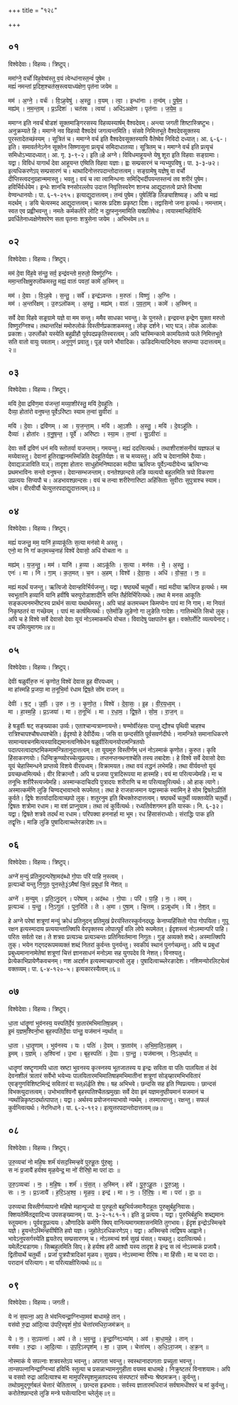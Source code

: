 +++
title = "१२८"

+++


## ०१
विश्वेदेवाः। विहव्यः। त्रिष्टुप्।

ममा॑ग्ने॒ वर्चो॑ विह॒वेष्व॑स्तु व॒यं त्वेन्धा॑नास्त॒न्वं॑ पुषेम ।  
मह्यं॑ नमन्तां प्र॒दिश॒श्चत॑स्र॒स्त्वयाध्य॑क्षेण॒ पृत॑ना जयेम ॥

मम॑ । अ॒ग्ने॒ । वर्चः॑ । वि॒ऽह॒वेषु॑ । अ॒स्तु॒ । व॒यम् । त्वा॒ । इन्धा॑नाः । त॒न्व॑म् । पु॒षे॒म॒ ।  
मह्य॑म् । न॒म॒न्ता॒म् । प्र॒ऽदिशः॑ । चत॑स्रः । त्वया॑ । अधि॑ऽअक्षेण । पृत॑नाः । ज॒ये॒म॒ ॥

ममाग्न इति नवर्चं षोडशं सूक्तमाङ्गिरसस्य विहव्यस्यार्षम् वैश्वदेवम्। अन्त्या जगती शिष्टास्त्रिष्टुभः। अनुक्रम्यते हि। ममाग्ने नव विहव्यो वैश्वदेवं जगत्यन्तमिति। संसवे निमित्तभूते वैश्वदेवसूक्तस्य पुरस्तादेतच्छंस्यम् । सूत्रितं च। ममाग्ने वर्च इति वैश्वदेवसूक्तस्यापि वैतेष्वेव निविदो दध्यात्। आ. ६-६-। इति। समावर्तनेऽनेन सूक्तेन सिष्णासुना प्रत्यृचं समिदाधातव्या। सूत्रितम् च। ममाग्ने वर्च इति प्रत्यृचं समिधोऽभ्यादध्यात्। आ. गृ. ३-९-२। इति॥हे अग्ने। विविधमाहूयन्ते येषु शूरा इति विहवाः सङ्ग्रामाः। यद्वा। विविधं यागार्थं देवा आहूयन्त एष्विति विहवा यज्ञाः। ह्वः सम्प्रसारनं च न्यभ्युपविषु। पा. ३-३-७२। इत्यधिकरणेऽप् सम्प्रसारणं च। थाथादिनोत्तरपदान्तोदात्तत्वम्। सङ्ग्रामेषु यज्ञेषु वा वर्चो दीप्तिस्त्वदनुग्रहान्ममास्तु। भवतु। वयं च त्वा त्वामिन्धनाः समिद्भिर्दीपयन्तस्तन्वं तव शरीरं पुषेम। हविर्भिर्वर्धयेम। इन्धेः शानचि श्नसोरल्लोप उदात्त निवृत्तिस्वरेण शानच आद्युदात्तत्वे प्राप्ते विभाषा वेण्वन्धानयोः। पा. ६-१-२१५। इत्याद्युदात्तत्वम्। तन्वं पुषेम। पुषेर्लिङि लिङ्याशिष्यङ्। अपि च मह्यं मदर्थम् । ङयि चेत्यस्मद आद्युदात्तत्वम्। चतस्रः प्रदिशः प्रकृष्टा दिशः। तद्वासिनो जना इत्यर्थः। नमन्ताम्। स्वत एव प्रह्वीभवन्तु। नमतेः कर्मकर्तरि लोटि न दुह्स्नुनमामिति यक्प्रतिषेधः। त्वयास्माभिर्हविर्भिः प्रवर्धितेनाध्यक्षेणेश्वरेण सता पृतनाः शत्रुसेना जयेम । अभिभवेम॥१॥

## ०२
विश्वेदेवाः। विहव्यः। त्रिष्टुप्।

मम॑ दे॒वा वि॑ह॒वे स॑न्तु॒ सर्व॒ इन्द्र॑वन्तो म॒रुतो॒ विष्णु॑र॒ग्निः ।  
ममा॒न्तरि॑क्षमु॒रुलो॑कमस्तु॒ मह्यं॒ वातः॑ पवतां॒ कामे॑ अ॒स्मिन् ॥

मम॑ । दे॒वाः । वि॒ऽह॒वे । स॒न्तु॒ । सर्वे॑ । इन्द्र॑ऽवन्तः । म॒रुतः॑ । विष्णुः॑ । अ॒ग्निः ।  
मम॑ । अ॒न्तरि॑क्षम् । उ॒रुऽलो॑कम् । अ॒स्तु॒ । मह्य॑म् । वातः॑ । प॒व॒ता॒म् । कामे॑ । अ॒स्मिन् ॥

सर्वे देवा विहवे सङ्रग्रामे यज्ञे वा मम सन्तु। ममैव साधका भवन्तु। के पुनस्ते। इन्द्रवन्त इन्द्रेण युक्ता मरुतो विष्णुरग्निश्च। तथान्तरिक्षं ममोरुलोकं विस्तीर्णप्रकाशकमस्तु। लोकृ दर्शने। भाए घञ्। लोक आलोकः प्रकाशः। उरुर्लोको यस्येति बहुव्रीहौ पूर्वपदप्रकृतिस्वरत्वम्। अपि चास्मिन्कामे कामयितव्ये फले निमित्तभूते सति वातो वायुः पवताम्। अनुगुणं प्रवातु। पूङ् पवने भौवादिकः। ऊडिदमित्यादिनेदमः सप्तम्या उदात्तत्वम्॥२॥

## ०३
विश्वेदेवाः। विहव्यः। त्रिष्टुप्।

मयि॑ दे॒वा द्रवि॑ण॒मा य॑जन्तां॒ मय्या॒शीर॑स्तु॒ मयि॑ दे॒वहू॑तिः ।  
दैव्या॒ होता॑रो वनुषन्त॒ पूर्वेऽरि॑ष्टाः स्याम त॒न्वा॑ सु॒वीराः॑ ॥

मयि॑ । दे॒वाः । द्रवि॑णम् । आ । य॒ज॒न्ता॒म् । मयि॑ । आ॒ऽशीः । अ॒स्तु॒ । मयि॑ । दे॒वऽहू॑तिः ।  
दैव्याः॑ । होता॑रः । व॒नु॒ष॒न्त॒ । पूर्वे॑ । अरि॑ष्टाः । स्या॒म । त॒न्वा॑ । सु॒ऽवीराः॑ ॥

देवाः सर्वे द्रविणं धनं मयि स्तोतर्या यजन्ताम्। गमयन्तु। मह्यं ददत्वित्यर्थः। तथाशीराशंसनीयं यज्ञफलं च मय्येवास्तु। देवानां हूतिराह्वानमस्मिन्निति देवहूतिर्यज्ञः। स च मय्यस्तु। अपि च देवानामिमे दैव्याः। देवाद्यञञाविति यञ्। तादृशा होतारः साधुहोमनिष्पादका मदीया ऋत्विजः पूर्वेऽन्यदीयेभ्य ऋत्विग्भ्यः प्रथमभाविनः सन्तो वनुषन्त। देवान्सम्भजन्ताम्। वनतेश्छान्दसे लङि व्यत्ययो बहुलमिति त्रयो विकरणा उप्रत्ययः सिप्यपौ च। अडभावश्छान्दसः। वयं च तन्वा शरीरेणारिष्टा अहिंसिताः सुवीराः सुपुत्राश्च स्याम। भवेम। वीरवीर्यौ चेत्युत्तरपदाद्युदात्तत्वम्॥३॥

## ०४
विश्वेदेवाः। विहव्यः। त्रिष्टुप्।

मह्यं॑ यजन्तु॒ मम॒ यानि॑ ह॒व्याकू॑तिः स॒त्या मन॑सो मे अस्तु ।  
एनो॒ मा नि गां॑ कत॒मच्च॒नाहं विश्वे॑ देवासो॒ अधि॑ वोचता नः ॥

मह्य॑म् । य॒ज॒न्तु॒ । मम॑ । यानि॑ । ह॒व्या । आऽकू॑तिः । स॒त्या । मन॑सः । मे॒ । अ॒स्तु॒ ।  
एनः॑ । मा । नि । गा॒म् । क॒त॒मत् । च॒न । अ॒हम् । विश्वे॑ । दे॒वा॒सः॒ । अधि॑ । वो॒च॒त॒ । नः॒ ॥

मह्यं मदर्थं यजन्तु। ऋत्विजो देवान्हविर्भिर्यजन्तु। यद्वा। षष्ठ्यर्थे चतुर्थी। मह्यं मदीया ऋत्विज इत्यर्थः। मम स्वभूतानि हव्यानि यानि हवींषि चरुपुरोडाशादीनि सन्ति तैर्हविर्भिरित्यर्थः। तथा मे मनस आकूतिः सङ्कल्पनमभीष्टस्य प्रार्थनं सत्या यथार्थमस्तु। अपि चाहं कतमच्चन किमप्येनः पापं मा नि गाम्। मा नियतं निकृष्ठतरं वा गच्छॆयम् । पापं मा कार्षमित्यर्थः। एतेर्माङि लुङेणो गा लुङेति गादेशः। गातिस्थेति सिचो लुक्। अपि च हे विश्वे सर्वे देवासो देवाः यूयं नोऽस्माकमधि वोचत। विवादेषु पक्षपातेन ब्रूत। वक्तेर्लोटि व्यत्ययेनाट्। वच उमित्युमागमः॥४॥

## ०५
विश्वेदेवाः। विहव्यः। त्रिष्टुप्।

देवीः॑ षळुर्वीरु॒रु नः॑ कृणोत॒ विश्वे॑ देवास इ॒ह वी॑रयध्वम् ।  
मा हा॑स्महि प्र॒जया॒ मा त॒नूभि॒र्मा र॑धाम द्विष॒ते सो॑म राजन् ॥

देवीः॑ । ष॒ट् । उ॒र्वीः॒ । उ॒रु । नः॒ । कृ॒णो॒त॒ । विश्वे॑ । दे॒वा॒सः॒ । इ॒ह । वी॒र॒य॒ध्व॒म् ।  
मा । हा॒स्म॒हि॒ । प्र॒ऽजया॑ । मा । त॒नूभिः॑ । मा । र॒धा॒म॒ । द्वि॒ष॒ते । सो॒म॒ । रा॒ज॒न् ॥

हे षडुर्वीः षट् सङ्ख्याका उर्व्यः। एताश्चान्यत्राम्नायन्ते। षण्मोर्वीरंहसः पान्तु द्यौश्च पृथिवी चाहश्च रात्रिश्चापश्चौषधयश्चेति। ईदृश्यो हे देवीर्देव्यः। जसि वा छन्दसीति पूर्वसवर्णदीर्घः। नामन्त्रिते समानाधिकरणे सामान्यवचनमित्यस्याविद्यमानत्वनिषेधेन षळुर्वीरित्यनयोरामन्त्रितयोः पदात्परत्वादाष्टमिकमामन्त्रितानुदात्तत्वम्। ता यूयमुरु विस्तीर्णम् धनं नोऽस्माकं कृणोत। कुरुत। कृवि हिंसाकरणयोः। धिन्विक्रुण्व्योरच्चेत्युप्रत्ययः। तप्तनप्तनथनाश्चेति तस्य तबादेशः। हे विश्वे सर्वे देवासो देवाः यूयं चेहास्मिन्धने प्राप्तव्ये विशये वीरयध्वम्। विक्रामयत। तथा वयं तद्धनं लभेमहि। तथा वीर्यवन्तो यूयं प्रयच्छध्वमित्यर्थः। वीर विक्रान्तौ। अपि च प्रजया पुत्रादिरूपया मा हास्महि। वयं मा परित्यज्येमहि। मा च तनूभिः शरीरैस्त्यज्येमहि। अस्मान्कदाचिदपि पुत्रादयः शरीराणि च मा परित्याक्षुरित्यर्थः। ओ हाक् त्यागे। अस्मात्कर्मणि लुङि चिण्वद्भावाभावे रूपमेतत्। तथा हे राजन्राजमान यद्वास्माकं स्वामिन् हे सोम द्विषतेऽप्रीतिं कुर्वते। द्विषेः शतर्यादादित्वाच्छपो लुक्। शतुरनुम इति बिभक्तेरुदात्तत्वम्। षष्ठ्यर्थे चतुर्थी व्यक्तव्येति चतुर्थी। द्विषतः शत्रोमा रधाम। मा वशं प्राप्नुयाम। तथा त्वं कुर्वित्यर्थः। रध्यतिर्वशगमन इति यास्कः। नि. ६-३२। यद्वा। द्विषते शत्रवे तदर्थं मा रधाम। परिपक्वा हननार्हा मा भूम। रध हिंसासंराध्योः। संराद्धिः पाक इति तद्वृत्तिः। माङि लुङि पुषादित्वाच्च्लेरङादेशः॥५॥

## ०६
विश्वेदेवाः। विहव्यः। त्रिष्टुप्।

अग्ने॑ म॒न्युं प्र॑तिनु॒दन्परे॑षा॒मद॑ब्धो गो॒पाः परि॑ पाहि न॒स्त्वम् ।  
प्र॒त्यञ्चो॑ यन्तु नि॒गुतः॒ पुन॒स्ते॒३॒॑ऽमैषां॑ चि॒त्तं प्र॒बुधां॒ वि ने॑शत् ॥

अग्ने॑ । म॒न्युम् । प्र॒ति॒ऽनु॒दन् । परे॑षाम् । अद॑ब्धः । गो॒पाः । परि॑ । पा॒हि॒ । नः॒ । त्वम् ।  
प्र॒त्यञ्चः॑ । य॒न्तु॒ । नि॒ऽगुतः॑ । पुन॒रिति॑ । ते । अ॒मा । ए॒षा॒म् । चि॒त्तम् । प्र॒ऽबुधा॑म् । वि । ने॒श॒त् ॥

हे अग्ने परेषां शत्रूणां मन्युं क्रोधं प्रतिनुदन् प्रतिमुखं प्रेरयंस्तिरस्कुर्वनदब्द्धः केनाप्यहिंसितो गोपा गोपयिता। गुपू रक्षन इत्यस्मादाय प्रत्ययान्तात्क्विपि वेरपृक्तस्य लोपात्पूर्वं वलि लोपे रूपमेतत्। ईदृशस्त्वं नोऽस्मान्परि पाहि। परितः सर्वतो रक्ष। ते शत्रवः प्रत्यञ्चः प्रत्यञ्चन्तः प्रतिनिवर्तमाना निगुतः। गुङ् अव्यक्ते शब्दे। अस्मात्क्विपि तुक्। भयेन गद्गदरूपमव्यक्तं शब्दं नितरां कुर्वन्तः पुनर्यन्तु। स्वकीयं स्थानं पुनर्गच्छन्तु। अपि च प्रबुधां प्रबुध्यमानानामेतेषां शत्रूणां चित्तं ज्ञानसाधनं मनोऽमा सह युगपदेव वि नेशत्। विनश्यतु। प्रेत्येकाभिप्रायेणैकवचनम्। णश अदर्शन इत्यस्माच्छान्दसो लुङ्। पुषादित्वाच्च्लेरङादेशः। नशिमन्योरलिट्येत्वं वक्तव्यम्। पा. ६-४-१२०-५। इत्यकारस्यैत्वम्॥६॥

## ०७
विश्वेदेवाः। विहव्यः। त्रिष्टुप्।

धा॒ता धा॑तॄ॒णां भुव॑नस्य॒ यस्पति॑र्दे॒वं त्रा॒तार॑मभिमातिषा॒हम् ।  
इ॒मं य॒ज्ञम॒श्विनो॒भा बृह॒स्पति॑र्दे॒वाः पा॑न्तु॒ यज॑मानं न्य॒र्थात् ॥

धा॒ता । धा॒तॄ॒णाम् । भुव॑नस्य । यः । पतिः॑ । दे॒वम् । त्रा॒तार॑म् । अ॒भि॒मा॒ति॒ऽस॒हम् ।  
इ॒मम् । य॒ज्ञम् । अ॒श्विना॑ । उ॒भा । बृह॒स्पतिः॑ । दे॒वाः । पा॒न्तु॒ । यज॑मानम् । नि॒ऽअ॒र्थात् ॥

धातॄणां स्रष्टॄणामपि धाता स्रष्टा भुवनस्य कृत्स्नस्य भूतजातस्य य इन्द्रः सविता वा पतिः पालयिता तं देवं देवनशीलं त्रातारं सर्वेभो भयेभ्यः पालयितारमभिमातिषाहमभिमातीनां शत्रूणां सोड्य्हारमभिभवितारं एवङ्गुणविशिष्टमिन्द्रं सवितारं वा स्त्ॐईति शेषः। षह अभिभवे। छन्दसि सह इति ण्विप्रत्ययः। छान्दसं विभक्त्युदात्तत्वम्। उभोभावश्विनौ बृहस्पतिश्चैतत्प्रमुखाः सर्वे देवा इमं यज्ञमनुष्ठीयमानं यजमानं च न्यर्थान्निकृष्टादर्थात्पापात्। यद्वा। अर्थस्य प्रयोजनस्याभावो न्यर्थम् । तस्मात्पान्तु। रक्षन्तु। सफलं कुर्वन्त्वित्यर्थः। नेरनिधाने। पा. ६-२-१९२। इत्युत्तरपदान्तोदात्तत्वम्॥७॥

## ०८
विश्वेदेवाः। विहव्यः। त्रिष्टुप्।

उ॒रु॒व्यचा॑ नो महि॒षः शर्म॑ यंसद॒स्मिन्हवे॑ पुरुहू॒तः पु॑रु॒क्षुः ।  
स नः॑ प्र॒जायै॑ हर्यश्व मृळ॒येन्द्र॒ मा नो॑ रीरिषो॒ मा परा॑ दाः ॥

उ॒रु॒ऽव्यचाः॑ । नः॒ । म॒हि॒षः । शर्म॑ । यं॒स॒त् । अ॒स्मिन् । हवे॑ । पु॒रु॒ऽहू॒तः । पु॒रु॒ऽक्षुः ।  
सः । नः॒ । प्र॒ऽजायै॑ । ह॒रि॒ऽअ॒श्व॒ । मृ॒ळ॒य॒ । इन्द्र॑ । मा । नः॒ । रि॒रि॒षः॒ । मा । परा॑ । दाः॒ ॥

उरुव्यचा विस्तीर्णव्यापनो महिषो महान्पूज्यो वा पुरुहूतो बहुभिर्यजमानैराहूतः पुरुक्षुर्बहुनिवासः। क्शियतेर्मितद्र्वादिभ्य उपसङ्ख्यानम्। पा. ३-२-१८१-१। इति डु प्रत्ययः। यद्वा। पुरुभिर्बहुभिः शब्द्यमानः स्तूयमानः। पूर्ववड्डुप्रत्ययः। औणादिके कर्मणि क्विप् वानित्यमागमशासनमिति तुगभावः। ईदृश इन्द्रोऽस्मिन्हवे यज्ञे। हूयन्तेऽस्मिन्हवींषीति हवो यज्ञः। जुहोतेऽरधिकरणेऽप्। यद्वा। अस्मिन्हवे त्वद्विषय आह्वाने। भावेऽनुपसर्गस्येति ह्वयतेरप् सम्प्रसारणम् च। नोऽस्मभ्यं शर्म सुखं यंसत्। यच्छतु। ददात्वित्यर्थः। यमेर्लेट्यडागमः। सिब्बहुलमिति सिप्। हे हर्यश्व हरी आश्वौ यस्य तादृश हे इन्द्र स त्वं नोऽस्माकं प्रजायै। द्वितीयार्थे चतुर्थी । प्रजां पुत्रपौत्रादिकां मृळय। सुखय। नोऽस्मान्मा रीरिषः। मा हिंसीः। मा च परा दाः। परादानं परित्यागः। मा परित्याक्षीरित्यर्थः॥८॥

## ०९
विश्वेदेवाः। विहव्यः। जगती।

ये नः॑ स॒पत्ना॒ अप॒ ते भ॑वन्त्विन्द्रा॒ग्निभ्या॒मव॑ बाधामहे॒ तान् ।  
वस॑वो रु॒द्रा आ॑दि॒त्या उ॑परि॒स्पृशं॑ मो॒ग्रं चेत्ता॑रमधिरा॒जम॑क्रन् ॥

ये । नः॒ । स॒ऽपत्नाः॑ । अप॑ । ते । भ॒व॒न्तु॒ । इ॒न्द्रा॒ग्निऽभ्या॑म् । अव॑ । बा॒धा॒म॒हे॒ । तान् ।  
वस॑वः । रु॒द्राः । आ॒दि॒त्याः । उ॒प॒रि॒ऽस्पृश॑म् । मा॒ । उ॒ग्रम् । चेत्ता॑रम् । अ॒धि॒ऽरा॒जम् । अ॒क्र॒न् ॥

नोस्माकं ये सपत्नाः शत्रवस्तेऽप भवन्तु। अपगता भवन्तु। स्वस्थानादपगताः प्रच्युता भवन्तु। तान्सपत्नानिन्द्राग्निभ्यां हविर्भिः स्तुत्या च प्रसन्नाभ्यामनुगृहीता वयमव बाधामहे। निक्रुष्टतरं विनाशयामः। अपि च वसवो रुद्रा आदित्याश्च मा मामुपरिस्पृशमुन्नतपदस्य संस्पष्टारं सर्वेभ्यः श्रेष्ठमक्रन्। कुर्वन्तु। तथोग्रमुद्गूर्णबलं चेत्तारं चेतितारम् । छान्दस इडभावः। सर्वस्य ज्ञातारमधिराजं सर्वषामधीश्वरं च मां कुर्वन्तु। करोतेश्छान्दसे लुङि मन्त्रे घसेत्यादिना च्लेर्लुक्॥९॥